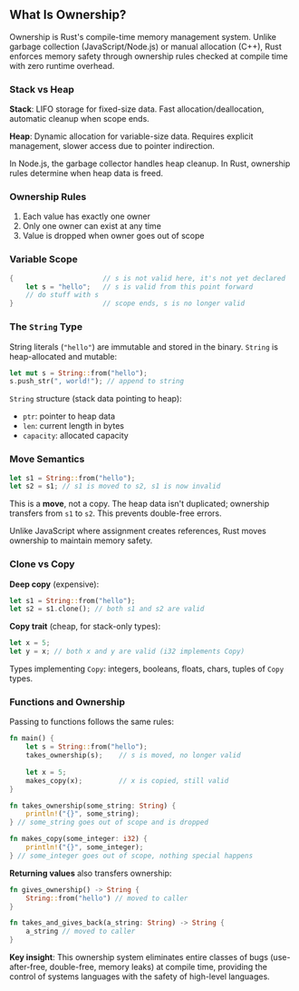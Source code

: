 ## What Is Ownership?

Ownership is Rust's compile-time memory management system. Unlike garbage collection (JavaScript/Node.js) or manual allocation (C++), Rust enforces memory safety through ownership rules checked at compile time with zero runtime overhead.

### Stack vs Heap

**Stack**: LIFO storage for fixed-size data. Fast allocation/deallocation, automatic cleanup when scope ends.

**Heap**: Dynamic allocation for variable-size data. Requires explicit management, slower access due to pointer indirection.

In Node.js, the garbage collector handles heap cleanup. In Rust, ownership rules determine when heap data is freed.

### Ownership Rules

1. Each value has exactly one owner
2. Only one owner can exist at any time  
3. Value is dropped when owner goes out of scope

### Variable Scope

```rust
{                      // s is not valid here, it's not yet declared
    let s = "hello";   // s is valid from this point forward
    // do stuff with s
}                      // scope ends, s is no longer valid
```

### The `String` Type

String literals (`"hello"`) are immutable and stored in the binary. `String` is heap-allocated and mutable:

```rust
let mut s = String::from("hello");
s.push_str(", world!"); // append to string
```

`String` structure (stack data pointing to heap):
- `ptr`: pointer to heap data
- `len`: current length in bytes
- `capacity`: allocated capacity

### Move Semantics

```rust
let s1 = String::from("hello");
let s2 = s1; // s1 is moved to s2, s1 is now invalid
```

This is a **move**, not a copy. The heap data isn't duplicated; ownership transfers from `s1` to `s2`. This prevents double-free errors.

Unlike JavaScript where assignment creates references, Rust moves ownership to maintain memory safety.

### Clone vs Copy

**Deep copy** (expensive):
```rust
let s1 = String::from("hello");
let s2 = s1.clone(); // both s1 and s2 are valid
```

**Copy trait** (cheap, for stack-only types):
```rust
let x = 5;
let y = x; // both x and y are valid (i32 implements Copy)
```

Types implementing `Copy`: integers, booleans, floats, chars, tuples of `Copy` types.

### Functions and Ownership

Passing to functions follows the same rules:

```rust
fn main() {
    let s = String::from("hello");
    takes_ownership(s);    // s is moved, no longer valid
    
    let x = 5;
    makes_copy(x);         // x is copied, still valid
}

fn takes_ownership(some_string: String) {
    println!("{}", some_string);
} // some_string goes out of scope and is dropped

fn makes_copy(some_integer: i32) {
    println!("{}", some_integer);
} // some_integer goes out of scope, nothing special happens
```

**Returning values** also transfers ownership:

```rust
fn gives_ownership() -> String {
    String::from("hello") // moved to caller
}

fn takes_and_gives_back(a_string: String) -> String {
    a_string // moved to caller
}
```

**Key insight**: This ownership system eliminates entire classes of bugs (use-after-free, double-free, memory leaks) at compile time, providing the control of systems languages with the safety of high-level languages.

[data-types]: ch03-02-data-types.html
[method-syntax]: ch05-03-method-syntax.html
[paths-module-tree]: ch07-03-paths-for-referring-to-an-item-in-the-module-tree.html
[drop]: ../std/ops/trait.Drop.html#tymethod.drop
[traits]: ch10-02-traits.html
[derivable-traits]: appendix-03-derivable-traits.html
